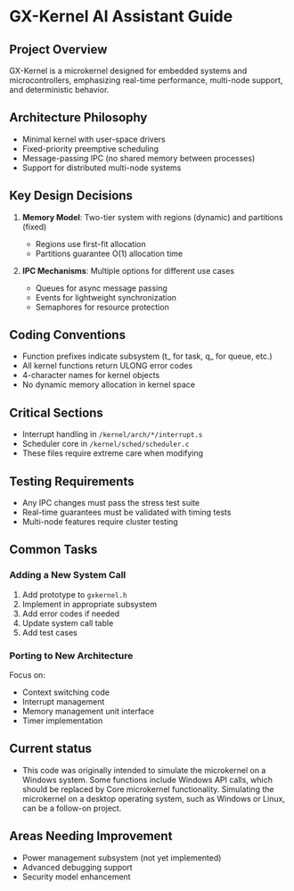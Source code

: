 # GX-Kernel AI Assistant Guide

## Project Overview
GX-Kernel is a microkernel designed for embedded systems and microcontrollers,
emphasizing real-time performance, multi-node support, and deterministic behavior.

## Architecture Philosophy
- Minimal kernel with user-space drivers
- Fixed-priority preemptive scheduling
- Message-passing IPC (no shared memory between processes)
- Support for distributed multi-node systems

## Key Design Decisions
1. **Memory Model**: Two-tier system with regions (dynamic) and partitions (fixed)
   - Regions use first-fit allocation
   - Partitions guarantee O(1) allocation time
   
2. **IPC Mechanisms**: Multiple options for different use cases
   - Queues for async message passing
   - Events for lightweight synchronization
   - Semaphores for resource protection

## Coding Conventions
- Function prefixes indicate subsystem (t_ for task, q_ for queue, etc.)
- All kernel functions return ULONG error codes
- 4-character names for kernel objects
- No dynamic memory allocation in kernel space

## Critical Sections
- Interrupt handling in `/kernel/arch/*/interrupt.s`
- Scheduler core in `/kernel/sched/scheduler.c`
- These files require extreme care when modifying

## Testing Requirements
- Any IPC changes must pass the stress test suite
- Real-time guarantees must be validated with timing tests
- Multi-node features require cluster testing

## Common Tasks

### Adding a New System Call
1. Add prototype to `gxkernel.h`
2. Implement in appropriate subsystem
3. Add error codes if needed
4. Update system call table
5. Add test cases

### Porting to New Architecture
Focus on:
- Context switching code
- Interrupt management
- Memory management unit interface
- Timer implementation

## Current status
- This code was originally intended to simulate the microkernel on a Windows system. Some functions include Windows API calls, which should be replaced by Core microkernel functionality. Simulating the microkernel on a desktop operating system, such as Windows or Linux, can be a follow-on project.

## Areas Needing Improvement
- Power management subsystem (not yet implemented)
- Advanced debugging support
- Security model enhancement

